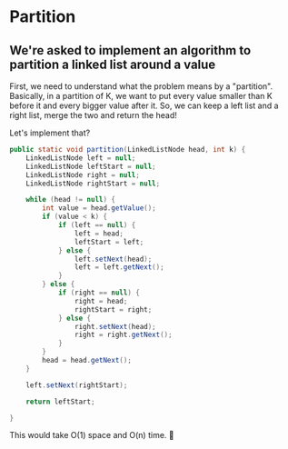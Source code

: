 # Partition

## We're asked to implement an algorithm to partition a linked list around a value

First, we need to understand what the problem means by a "partition".
Basically, in a partition of K, we want to put every value smaller than K before it and every bigger value after it.
So, we can keep a left list and a right list, merge the two and return the head!

Let's implement that?

```java
public static void partition(LinkedListNode head, int k) {
    LinkedListNode left = null;
    LinkedListNode leftStart = null;
    LinkedListNode right = null;
    LinkedListNode rightStart = null;

    while (head != null) {
        int value = head.getValue();
        if (value < k) {
            if (left == null) {
                left = head;
                leftStart = left;
            } else {
                left.setNext(head);
                left = left.getNext();
            }
        } else {
            if (right == null) {
                right = head;
                rightStart = right;
            } else {
                right.setNext(head);
                right = right.getNext();
            }
        }
        head = head.getNext();
    }

    left.setNext(rightStart);

    return leftStart;

}
```

This would take O(1) space and O(n) time. :tada:
